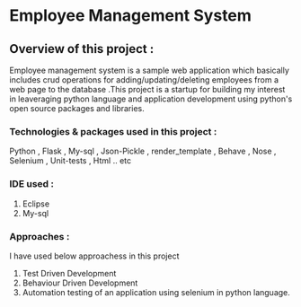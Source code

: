 
# Employee Management System

## Overview of this project :

Employee management system is a sample web application which basically includes crud operations for adding/updating/deleting employees from a web page to the database .This project is a startup for building my interest in leaveraging python language and application development using python's open source packages and libraries.

### Technologies & packages used in this project :

Python , Flask , My-sql , Json-Pickle , render_template , Behave , Nose , Selenium , Unit-tests , Html .. etc

### IDE used :

1) Eclipse
2) My-sql

### Approaches :

I have used below approachess in this project

1) Test Driven Development
2) Behaviour Driven Development
3) Automation testing of an application using selenium in python language.
